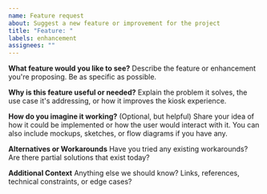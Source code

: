 ```yaml
---
name: Feature request
about: Suggest a new feature or improvement for the project
title: "Feature: "
labels: enhancement
assignees: ""
---
```


**What feature would you like to see?**
Describe the feature or enhancement you're proposing. Be as specific as possible.

**Why is this feature useful or needed?**
Explain the problem it solves, the use case it's addressing, or how it improves the kiosk experience.

**How do you imagine it working?**
(Optional, but helpful) Share your idea of how it could be implemented or how the user would interact with it.
You can also include mockups, sketches, or flow diagrams if you have any.

**Alternatives or Workarounds**
Have you tried any existing workarounds? Are there partial solutions that exist today?

**Additional Context**
Anything else we should know? Links, references, technical constraints, or edge cases?

